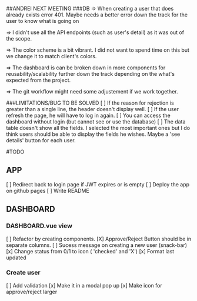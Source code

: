 ##ANDREI NEXT MEETING
###DB
=> When creating a user that does already exists error 401.
Maybe needs a better error down the track for the user to know what is going on

=> I didn't use all the API endpoints (such as user's detail) as it was out of the scope.

=> The color scheme is a bit vibrant.
I did not want to spend time on this but we change it to match client's colors.

=> The dashboard is can be broken down in more components for reusability/scalability further down the track depending on the what's expected from the project.

=> The git workflow might need some adjustement if we work together.


###LIMITATIONS/BUG TO BE SOLVED
[ ] If the reason for rejection is greater than a single line, the header doesn't display well.
[ ] If the user refresh the page, he will have to log in again.
[ ] You can access the dashboard without login (but cannot see or use the database)
[ ] The data table doesn't show all the fields. I selected the most important ones but I do think users should be able to display the fields he wishes. Maybe a 'see details' button for each user.



#TODO
## APP
[ ] Redirect back to login page if JWT expires or is empty
[ ] Deploy the app on github pages
[ ] Write README

## DASHBOARD
### DASHBOARD.vue view
[ ] Refactor by creating components.
[X] Approve/Reject Button should be in separate columns.
[ ] Sucess message on creating a new user (snack-bar)
[x] Change status from 0/1 to icon (
'checked' and 'X')
[x] Format last updated

### Create user
[ ] Add validation
[x] Make it in a modal pop up
[x] Make icon for approve/reject larger 